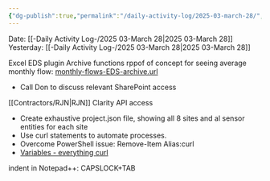 ```yaml
---
{"dg-publish":true,"permalink":"/daily-activity-log/2025-03-march-28/","noteIcon":"","created":"2025-03-28T14:43:35.379-05:00"}
---
```


Date: [[-Daily Activity Log-/2025 03-March 28\|2025 03-March 28]]
Yesterday: [[-Daily Activity Log-/2025 03-March 28\|2025 03-March 28]]

Excel EDS plugin Archive functions rppof of concept for seeing average monthly flow: [monthly-flows-EDS-archive.url](https://memphistngov.sharepoint.com/:u:/r/sites/170903-TEMasonTreatmentPlantSouth/Shared%20Documents/Maxson/Analysis/Flow/monthly-flows-EDS-archive.url?csf=1&web=1&e=qs4ZjN)
- Call Don to discuss relevant SharePoint access

[[Contractors/RJN\|RJN]] Clarity API access
- Create exhaustive project.json file, showing all 8 sites and al sensor entities for each site
- Use curl statements to automate processes.
- Overcome PowerShell issue: Remove-Item Alias:curl
- [Variables - everything curl](https://everything.curl.dev/cmdline/variables.html)

indent in Notepad++: CAPSLOCK+TAB

